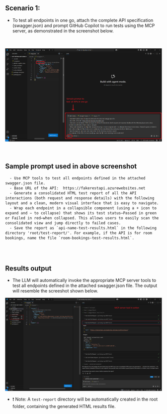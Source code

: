 ## Scenario 1:  
  - To test all endpoints in one go, attach the complete API specification (swagger.json) and prompt GitHub Copilot to run tests using the MCP server, as demonstrated in the screenshot below.
  <br>
      <br>
          <img src="../screen-shots//mcp-usage-swagger-v2.png" alt="MCP Usage">
      <br>
  
  <br>
  <br>
  
  ## Sample prompt used in above screenshot <br>
        
  ```text
    - Use MCP tools to test all endpoints defined in the attached swagger.json file.
    - Base URL of the API:  https://fakerestapi.azurewebsites.net
    - Generate a consolidated HTML test report of all the API interactions (both request and response details) with the following layout and a clean, modern visual interface that is easy to navigate.
    - Wrap each endpoint in a collapsible component (using a + icon to expand and − to collapse) that shows its test status—Passed in green or Failed in red—when collapsed. This allows users to easily scan the consolidated view and jump directly to failed cases.
    - Save the report as `api-name-test-results.html` in the following directory 'root/test-report/'. For example, if the API is for room bookings, name the file `room-bookings-test-results.html`.
  ```
  <br>
  <br>
      
   ## Results output
  - The LLM will automatically invoke the appropriate MCP server tools to test all endpoints defined in the attached swagger.json file. The output will resemble the screeshot shown below.

      
  <img src="../screen-shots/post-execution-swagger-v2.png" alt="Post Swagger Execution Insights">

<br>

  - ❗ Note: A `test-report` directory will be automatically created in the root folder, containing the generated HTML results file.
